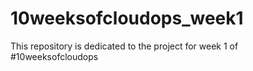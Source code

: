 # 10weeksofcloudops_week1
This repository is dedicated to the project for week 1 of #10weeksofcloudops
